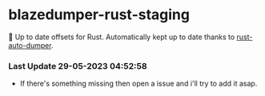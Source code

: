 # blazedumper-rust-staging

🚀 Up to date offsets for Rust. Automatically kept up to date thanks to [rust-auto-dumper](https://github.com/Akandesh/rust-auto-dumper).


### Last Update 29-05-2023 04:52:58
- If there's something missing then open a issue and i'll try to add it asap.